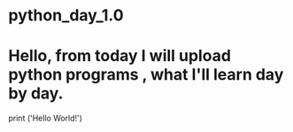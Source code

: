 # python_day_1.0
# Hello, from today I will upload python programs , what I'll learn day by day.
print ('Hello World!')
